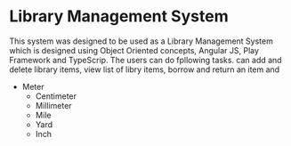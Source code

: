 # Library Management System 
This system was designed to be used as a Library Management System which is designed using Object Oriented concepts, Angular JS, Play Framework and TypeScrip. The users can do fpllowing tasks.
can add and delete library items, view list of libry items, borrow and return an item and 
- Meter
  - Centimeter
  - Millimeter
  - Mile
  - Yard
  - Inch

